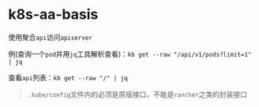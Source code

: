 # k8s-aa-basis

使用聚合`api`访问`apiserver`

例(查询一个`pod`并用`jq`工具解析查看)：`kb get --raw "/api/v1/pods?limit=1" | jq`

查看`api`列表：`kb get --raw "/" | jq`

> `.kube/config`文件内的必须是原版接口，不能是`rancher`之类的封装接口


